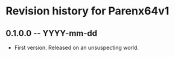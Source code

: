 # Revision history for Parenx64v1

## 0.1.0.0 -- YYYY-mm-dd

* First version. Released on an unsuspecting world.

